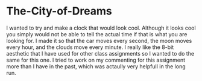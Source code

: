 # The-City-of-Dreams

I wanted to try and make a clock that would look cool. Although it looks cool you simply would not be able to tell the actual time if that is what you are looking for. 
I made it so that the car moves every second, the moon moves every hour, and the clouds move every minute. I really like the 8-bit aesthetic that I have used for other class assignments so I wanted to do the same for this one. I tried to work on my commenting for this assignment more than I have in the past, which was actaully very helpfull in the long run. 
